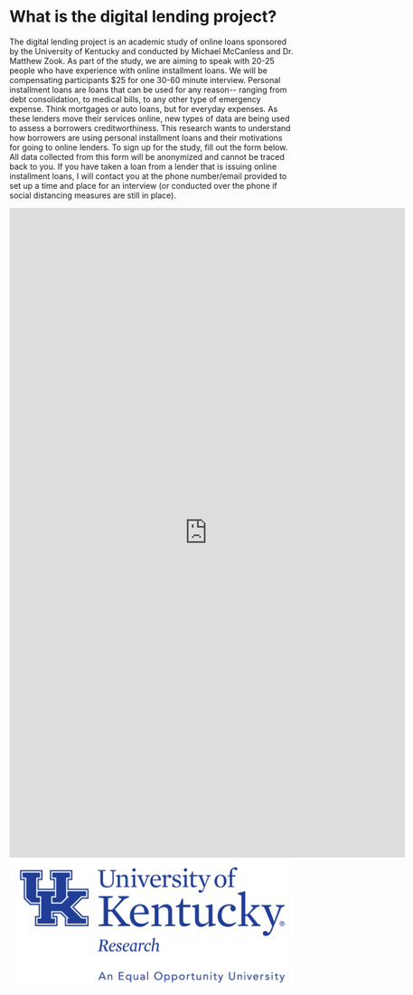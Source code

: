 # What is the digital lending project? 

The digital lending project is an academic study of online loans sponsored by the University of Kentucky and conducted by Michael McCanless and Dr. Matthew Zook. As part of the study, we are aiming to speak with 20-25 people who have experience with online installment loans. We will be compensating participants $25 for one 30-60 minute interview. Personal installment loans are loans that can be used for any reason-- ranging from debt consolidation, to medical bills, to any other type of emergency expense. Think mortgages or auto loans, but for everyday expenses. As these lenders move their services online, new types of data are being used to assess a borrowers creditworthiness. This research wants to understand how borrowers are using personal installment loans and their motivations for going to online lenders. To sign up for the study, fill out the form below. All data collected from this form will be anonymized and cannot be traced back to you. If you have taken a loan from a lender that is issuing online installment loans, I will contact you at the phone number/email provided to set up a time and place for an interview (or conducted over the phone if social distancing measures are still in place). 

<iframe src="https://docs.google.com/forms/d/e/1FAIpQLSdSxXiMhsMAXsz0mo0kZg4A3T_elcVnt23WyapckgCjDjSsXA/viewform?embedded=true" width="700" height="1150" frameborder="0" marginheight="0" marginwidth="0">Loading…</iframe>
<img src="images/Research-EOE-286%20(2).jpg" width="700" >

